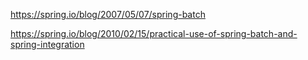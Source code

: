 https://spring.io/blog/2007/05/07/spring-batch



https://spring.io/blog/2010/02/15/practical-use-of-spring-batch-and-spring-integration
